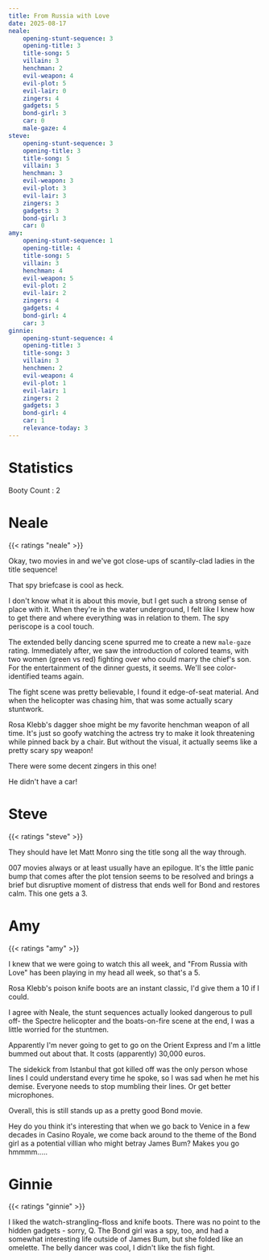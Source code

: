 ```yaml
---
title: From Russia with Love
date: 2025-08-17
neale:
    opening-stunt-sequence: 3
    opening-title: 3
    title-song: 5
    villain: 3
    henchman: 2
    evil-weapon: 4
    evil-plot: 5
    evil-lair: 0
    zingers: 4
    gadgets: 5
    bond-girl: 3
    car: 0
    male-gaze: 4
steve:
    opening-stunt-sequence: 3
    opening-title: 3
    title-song: 5
    villain: 3
    henchman: 3
    evil-weapon: 3
    evil-plot: 3
    evil-lair: 3
    zingers: 3
    gadgets: 3
    bond-girl: 3
    car: 0
amy: 
    opening-stunt-sequence: 1
    opening-title: 4
    title-song: 5
    villain: 3
    henchman: 4
    evil-weapon: 5
    evil-plot: 2
    evil-lair: 2
    zingers: 4
    gadgets: 4
    bond-girl: 4
    car: 3
ginnie:
    opening-stunt-sequence: 4
    opening-title: 3
    title-song: 3
    villain: 3
    henchmen: 2
    evil-weapon: 4
    evil-plot: 1
    evil-lair: 1
    zingers: 2
    gadgets: 3
    bond-girl: 4
    car: 1
    relevance-today: 3
---
```

# Statistics

Booty Count
: 2


# Neale

{{< ratings "neale" >}}

Okay, two movies in and we've got close-ups of scantily-clad ladies in
the title sequence!

That spy briefcase is cool as heck.

I don't know what it is about this movie, but I get such a strong
sense of place with it.  When they're in the water underground, I felt
like I knew how to get there and where everything was in relation to
them. The spy periscope is a cool touch.

The extended belly dancing scene spurred me to create a new
`male-gaze` rating. Immediately after, we saw the introduction of
colored teams, with two women (green vs red) fighting over who could
marry the chief's son. For the entertainment of the dinner guests, it
seems. We'll see color-identified teams again.

The fight scene was pretty believable, I found it edge-of-seat material.
And when the helicopter was chasing him, that was some actually scary stuntwork.

Rosa Klebb's dagger shoe might be my favorite henchman weapon of all time.
It's just so goofy watching the actress try to make it look threatening while pinned back by a chair.
But without the visual, it actually seems like a pretty scary spy weapon!

There were some decent zingers in this one!

He didn't have a car!


# Steve

{{< ratings "steve" >}}

They should have let Matt Monro sing the title song all the way through.

007 movies always or at least usually have an epilogue.  It's the
little panic bump that comes after the plot tension seems to be
resolved and brings a brief but disruptive moment of distress that
ends well for Bond and restores calm.  This one gets a 3.

# Amy

{{< ratings "amy" >}}

I knew that we were going to watch this all week, and "From Russia with Love" has been playing in my head all week, so that's a 5. 

Rosa Klebb's poison knife boots are an instant classic, I'd give them a 10 if I could.

I agree with Neale, the stunt sequences actually looked dangerous to pull off- the Spectre helicopter and the boats-on-fire scene at the end, I was a little worried for the stuntmen.

Apparently I'm never going to get to go on the Orient Express and I'm a little bummed out about that. It costs (apparently) 30,000 euros. 

The sidekick from Istanbul that got killed off was the only person whose lines I could understand every time he spoke, so I was sad when he met his demise. Everyone needs to stop mumbling their lines. Or get better microphones.

Overall, this is still stands up as a pretty good Bond movie.

Hey do you think it's interesting that when we go back to Venice in a few decades in Casino Royale, we come back around to the theme of the Bond girl as a potential villian who might betray James Bum? Makes you go hmmmm.....

# Ginnie

{{< ratings "ginnie" >}}

I liked the watch-strangling-floss and knife boots. There was no point to the hidden gadgets - sorry, Q. The Bond girl was a spy, too, and had a somewhat interesting life outside of James Bum, but she folded like an omelette. The belly dancer was cool, I didn't like the fish fight.
